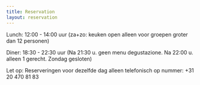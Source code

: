 ```yaml
---
title: Reservation
layout: reservation
---
```



Lunch: 12:00 - 14:00 uur (za+zo: keuken open alleen voor groepen groter dan 12 personen)

Diner: 18:30 - 22:30 uur (Na 21:30 u. geen menu degustazione. Na 22:00 u. alleen 1 gerecht. Zondag gesloten)

Let op: Reserveringen voor dezelfde dag alleen telefonisch op nummer: +31 20 470 81 83